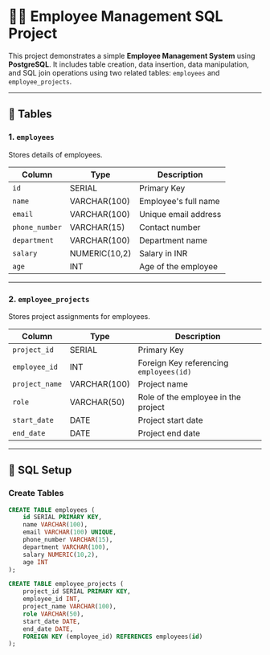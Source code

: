 # 🧑‍💼 Employee Management SQL Project

This project demonstrates a simple **Employee Management System** using **PostgreSQL**. It includes table creation, data insertion, data manipulation, and SQL join operations using two related tables: `employees` and `employee_projects`.

---

## 📂 Tables

### 1. `employees`

Stores details of employees.

| Column       | Type          | Description              |
|--------------|---------------|--------------------------|
| `id`         | SERIAL        | Primary Key              |
| `name`       | VARCHAR(100)  | Employee's full name     |
| `email`      | VARCHAR(100)  | Unique email address     |
| `phone_number` | VARCHAR(15) | Contact number           |
| `department` | VARCHAR(100)  | Department name          |
| `salary`     | NUMERIC(10,2) | Salary in INR            |
| `age`        | INT           | Age of the employee      |

---

### 2. `employee_projects`

Stores project assignments for employees.

| Column        | Type          | Description                                 |
|---------------|---------------|---------------------------------------------|
| `project_id`  | SERIAL        | Primary Key                                 |
| `employee_id` | INT           | Foreign Key referencing `employees(id)`     |
| `project_name`| VARCHAR(100)  | Project name                                |
| `role`        | VARCHAR(50)   | Role of the employee in the project         |
| `start_date`  | DATE          | Project start date                          |
| `end_date`    | DATE          | Project end date                            |

---

## 🔧 SQL Setup

### Create Tables

```sql
CREATE TABLE employees (
    id SERIAL PRIMARY KEY,
    name VARCHAR(100),
    email VARCHAR(100) UNIQUE,
    phone_number VARCHAR(15),
    department VARCHAR(100),
    salary NUMERIC(10,2),
    age INT
);

CREATE TABLE employee_projects (
    project_id SERIAL PRIMARY KEY,
    employee_id INT,
    project_name VARCHAR(100),
    role VARCHAR(50),
    start_date DATE,
    end_date DATE,
    FOREIGN KEY (employee_id) REFERENCES employees(id)
);

